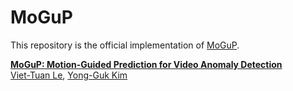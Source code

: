 # MoGuP

This repository is the official implementation of [MoGuP](https://github.com/vt-le/MoGuP).

**[MoGuP: Motion-Guided Prediction for Video Anomaly Detection](https://github.com/vt-le/MoGuP)**
<br/>
[Viet-Tuan Le](https://vt-le.github.io/), 
[Yong-Guk Kim](http://home.sejong.ac.kr/~ykim/)
<br/>